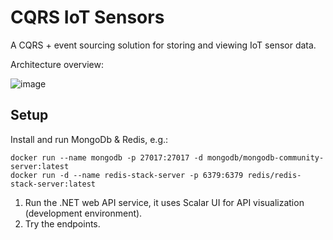 # CQRS IoT Sensors
A CQRS + event sourcing solution for storing and viewing IoT sensor data.

Architecture overview:

![image](https://github.com/user-attachments/assets/57518d43-cc5e-49f6-9ea6-db9f3c68f82f)


## Setup

Install and run MongoDb & Redis, e.g.:
```
docker run --name mongodb -p 27017:27017 -d mongodb/mongodb-community-server:latest
docker run -d --name redis-stack-server -p 6379:6379 redis/redis-stack-server:latest
```

1. Run the .NET web API service, it uses Scalar UI for API visualization (development environment).
2. Try the endpoints.
